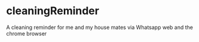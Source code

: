 # cleaningReminder
 A cleaning reminder for me and my house mates via Whatsapp web and the chrome browser
